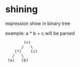 # shining

expression show in binary tree

example: a * b + c will be parsed
	
	        (+)
	       /   \
	    (*)    (c)
	   /   \
	 (a)   (b)
